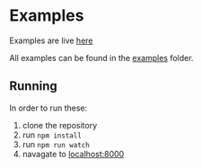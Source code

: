 # Examples

Examples are live [here](https://discordapp.github.io/discord-react-forms/example/)

All examples can be found in the [examples](https://github.com/discordapp/discord-react-forms/tree/master/example/examples)
folder.

## Running
In order to run these:

1. clone the repository
1. run `npm install`
1. run `npm run watch`
1. navagate to [localhost:8000](http://localhost:8000/)
